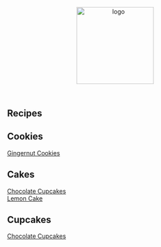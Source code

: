 
<!DOCTYPE html>

<html lang="en">
<head>
<meta charset="utf-8" />
<meta name="viewport" content="width=device-width, initial-scale=1" />

<!-- Begin Jekyll SEO tag v2.5.0 -->
<title>Recipes | Treat Template</title>
<meta name="generator" content="Jekyll v3.8.4" />
<meta property="og:title" content="Recipes" />
<meta property="og:locale" content="en_US" />
<meta name="description" content="Food blog template for Jekyll." />
<meta property="og:description" content="Food blog template for Jekyll." />
<link rel="canonical" href="https://spring-bat.cloudvent.net//recipes/" />
<meta property="og:url" content="https://spring-bat.cloudvent.net//recipes/" />
<meta property="og:site_name" content="Treat Template" />
<script type="application/ld+json">
{"description":"Food blog template for Jekyll.","@type":"WebPage","url":"https://spring-bat.cloudvent.net//recipes/","publisher":{"@type":"Organization","logo":{"@type":"ImageObject","url":"https://spring-bat.cloudvent.net//siteicon.png"}},"headline":"Recipes","@context":"http://schema.org"}</script>
<!-- End Jekyll SEO tag -->

<link type="application/atom+xml" rel="alternate" href="https://spring-bat.cloudvent.net//feed.xml" title="Treat Template" />

<link href="//fonts.googleapis.com/css?family=Antic+Slab|Fira+Sans" rel="stylesheet" />
<link rel="stylesheet" media="screen" href="//d1qmdf3vop2l07.cloudfront.net/spring-bat.cloudvent.net/compressed/8693d5978ef483c08115cbbeac5f599a.css" data-cms-original-href="/css/screen.css" />

<link rel="icon" type="image/png" href="//d1qmdf3vop2l07.cloudfront.net/spring-bat.cloudvent.net/compressed/8152639f5564982aa76830726ff3263e.png" data-cms-original-href="/images/favicon.png" />


<script>
window.ga=window.ga||function(){(ga.q=ga.q||[]).push(arguments)};ga.l=+new Date;
ga('create', '', 'auto');
ga('send', 'pageview');
</script>
<script async src='https://www.google-analytics.com/analytics.js'></script>

</head>

<header>
<a href="/">
<img src="//d1qmdf3vop2l07.cloudfront.net/spring-bat.cloudvent.net/compressed/0901fb2d9ff1827c536cbd439b8f60ef.svg" width="180" alt="logo" data-cms-original-src="/images/logo.svg" />
</a>
</header>
<div class="container main-content">
<section class="content" data-cms-content-wrapper="/_layouts/default.html"><h1>Recipes</h1>

<h2>Cookies</h2>
<div class="recipes">

<div class="recipe" style="background-image: url(https://images.unsplash.com/photo-1486893732792-ab0085cb2d43?w=1560&h=940&fit=crop)" data-cms-original-style="background-image: url('https://images.unsplash.com/photo-1486893732792-ab0085cb2d43?w=1560&h=940&fit=crop')">
<a href="/cookies/2017/01/05/gingernut-cookies/"><span>Gingernut Cookies</span></a>
</div>

</div>

<h2>Cakes</h2>
<div class="recipes">

<div class="recipe" style="background-image: url(https://source.unsplash.com/qJ0zGkrE1Zg/1560x940)" data-cms-original-style="background-image: url('https://source.unsplash.com/qJ0zGkrE1Zg/1560x940')">
<a href="/cupcakes/cakes/2017/01/07/chocolate-cupcakes/"><span>Chocolate Cupcakes</span></a>
</div>

<div class="recipe" style="background-image: url(https://source.unsplash.com/NAN22eh754c/1560x940)" data-cms-original-style="background-image: url('https://source.unsplash.com/NAN22eh754c/1560x940')">
<a href="/cakes/2017/01/06/lemon-cake/"><span>Lemon Cake</span></a>
</div>

</div>

<h2>Cupcakes</h2>
<div class="recipes">

<div class="recipe" style="background-image: url(https://source.unsplash.com/qJ0zGkrE1Zg/1560x940)" data-cms-original-style="background-image: url('https://source.unsplash.com/qJ0zGkrE1Zg/1560x940')">
<a href="/cupcakes/cakes/2017/01/07/chocolate-cupcakes/"><span>Chocolate Cupcakes</span></a>
</div>

</div>



</div>
</body>
</html>
